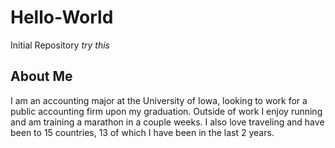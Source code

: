 # Hello-World
Initial Repository
*try this*
## About Me
I am an accounting major at the University of Iowa, looking to work for a public accounting firm upon my graduation. Outside of work I enjoy running and am training a marathon in a couple weeks. I also love traveling and have been to 15 countries, 13 of which I have been in the last 2 years.
